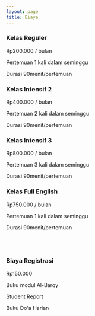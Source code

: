 ```yaml
---
layout: page
title: Biaya
---
```

<section class="ftco-section">
  <div class="container">
    <div class="row">
      <div class="col-md-6 col-lg-3 ftco-animate">
        <div class="pricing-entry bg-light pb-4 text-center">
          <div>
            <h3 class="mb-3">Kelas Reguler</h3>
            <p><span class="price">Rp200.000</span> <span class="per">/ bulan</span></p>
          </div>
          <div class="img" style="background-image: url(images/kelas-1.jpeg);"></div>
          <div class="px-4">
            <p>Pertemuan 1 kali dalam seminggu</p>
            <p>Durasi 90menit/pertemuan</p>
          </div>
        </div>
      </div>
      <div class="col-md-6 col-lg-3 ftco-animate">
        <div class="pricing-entry bg-light pb-4 text-center">
          <div>
            <h3 class="mb-3">Kelas Intensif 2</h3>
            <p><span class="price">Rp400.000</span> <span class="per">/ bulan</span></p>
          </div>
          <div class="img" style="background-image: url(images/kelas-2.jpeg);"></div>
          <div class="px-4">
            <p>Pertemuan 2 kali dalam seminggu</p>
            <p>Durasi 90menit/pertemuan</p>
          </div>
        </div>
      </div>
      <div class="col-md-6 col-lg-3 ftco-animate">
        <div class="pricing-entry bg-light pb-4 text-center">
          <div>
            <h3 class="mb-3">Kelas Intensif 3</h3>
            <p><span class="price">Rp800.000</span> <span class="per">/ bulan</span></p>
          </div>
          <div class="img" style="background-image: url(images/main_banner2.jpeg); background-position: bottom;"></div>
          <div class="px-4">
            <p>Pertemuan 3 kali dalam seminggu</p>
            <p>Durasi 90menit/pertemuan</p>
          </div>
        </div>
      </div>
      <div class="col-md-6 col-lg-3 ftco-animate">
        <div class="pricing-entry bg-light pb-4 text-center">
          <div>
            <h3 class="mb-3">Kelas Full English</h3>
            <p><span class="price">Rp750.000</span> <span class="per">/ bulan</span></p>
          </div>
          <div class="img" style="background-image: url(images/kelas-4.jpeg);"></div>
          <div class="px-4">
            <p>Pertemuan 1 kali dalam seminggu</p>
            <p>Durasi 90menit/pertemuan</p>
          </div>
        </div>
      </div>
      <br>
      <br>
      <div class="col-md-6 col-lg-12 text-center mt-3 ftco-animate">
        <div class="pricing-entry bg-light pb-4 text-center">
          <div>
            <h3 class="mb-3">Biaya Registrasi</h3>
            <p><span class="price">Rp150.000</span></p>
          </div>
          <div class="px-4">
            <p>Buku modul Al-Barqy</p>
            <p>Student Report</p>
            <p>Buku Do'a Harian</p>
          </div>
        </div>
      </div>
    </div>
  </div>
</section>